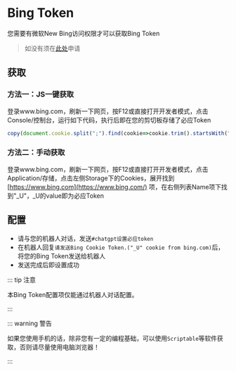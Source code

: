 # Bing Token

您需要有微软New Bing访问权限才可以获取Bing Token

> 如没有须在[此处](https://www.bing.com/new)申请

## 获取

### 方法一：JS一键获取

登录www.bing.com，刷新一下网页，按F12或直接打开开发者模式，点击Console/控制台，运行如下代码，执行后即在您的剪切板存储了必应Token

```javascript
copy(document.cookie.split(";").find(cookie=>cookie.trim().startsWith("_U=")).split("=")[1]);
```

### 方法二：手动获取

登录www.bing.com，刷新一下网页，按F12或直接打开开发者模式，点击Application/存储，点击左侧Storage下的Cookies，展开找到[https://www.bing.com](https://www.bing.com/) 项，在右侧列表Name项下找到"_U"，_U的value即为必应Token

## 配置

- 请与您的机器人对话，发送`#chatgpt设置必应token`
- 在机器人回复`请发送Bing Cookie Token.("_U" cookie from bing.com)`后，将您的Bing Token发送给机器人
- 发送完成后即设置成功

::: tip 注意

本Bing Token配置项仅能通过机器人对话配置。

:::

::: warning 警告

如果您使用手机的话，除非您有一定的编程基础，可以使用`Scriptable`等软件获取，否则请尽量使用电脑浏览器！

:::